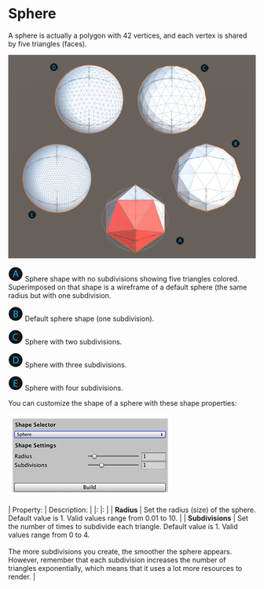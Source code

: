 # Sphere
A sphere is actually a polygon with 42 vertices, and each vertex is shared by five triangles (faces).

![Sphere shapes](images/shape-tool_sphere.png)

![A](images/LetterCircle_A.png) Sphere shape with no subdivisions showing five triangles colored. Superimposed on that shape is a wireframe of a default sphere (the same radius but with one subdivision.

![B](images/LetterCircle_B.png) Default sphere shape (one subdivision).

![C](images/LetterCircle_C.png) Sphere with two subdivisions.

![D](images/LetterCircle_D.png) Sphere with three subdivisions.

![E](images/LetterCircle_E.png) Sphere with four subdivisions.

You can customize the shape of a sphere with these shape properties:

![Sphere shape properties](images/shape-tool_sphere-props.png)


| Property: | Description: |
|: |: |
| __Radius__ | Set the radius (size) of the sphere. Default value is 1. Valid values range from 0.01 to 10. |
| __Subdivisions__ | Set the number of times to subdivide each triangle. Default value is 1. Valid values range from 0 to 4.<br /><br />The more subdivisions you create, the smoother the sphere appears. However, remember that each subdivision increases the number of triangles exponentially, which means that it uses a lot more resources to render. |
